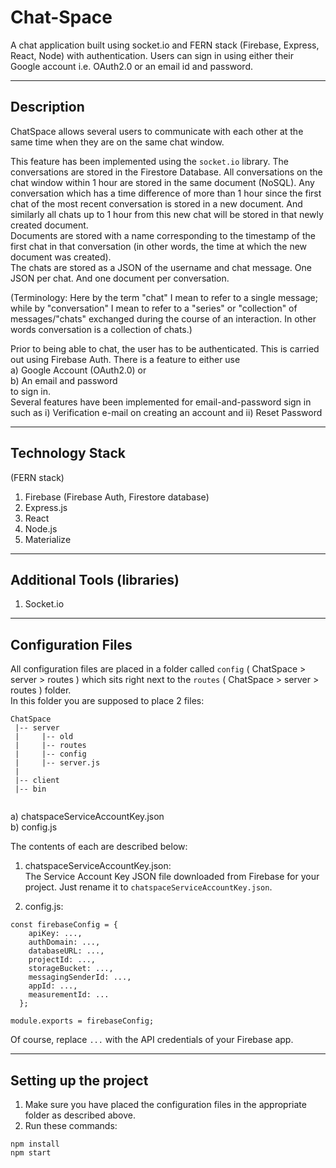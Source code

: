 # Chat-Space  
A chat application built using socket.io and FERN stack (Firebase, Express, React, Node) with authentication. Users can sign in using either their Google account i.e. OAuth2.0 or an email id and password.  

----

## Description  
ChatSpace allows several users to communicate with each other at the same time when they are on the same chat window.  
   
This feature has been implemented using the `socket.io` library. The conversations are stored in the Firestore Database. All conversations on the chat window within 1 hour are stored in the same document (NoSQL). Any conversation which has a time difference of more than 1 hour since the first chat of the most recent conversation is stored in a new document. And similarly all chats up to 1 hour from this new chat will be stored in that newly created document.  
Documents are stored with a name corresponding to the timestamp of the first chat in that conversation (in other words, the time at which the new document was created).  
The chats are stored as a JSON of the username and chat message. One JSON per chat. And one document per conversation.   

(Terminology: Here by the term "chat" I mean to refer to a single message; while by "conversation" I mean to refer to a "series" or "collection" of messages/"chats" exchanged during the course of an interaction. In other words conversation is a collection of chats.)   

Prior to being able to chat, the user has to be authenticated. This is carried out using Firebase Auth. There is a feature to either use  
a) Google Account (OAuth2.0) or   
b) An email and password   
to sign in.   
Several features have been implemented for email-and-password sign in such as i) Verification e-mail on creating an account and ii) Reset Password

----

## Technology Stack   
(FERN stack)  
1. Firebase (Firebase Auth, Firestore database)   
2. Express.js    
3. React  
4. Node.js    
5. Materialize  

----

## Additional Tools (libraries)     
1. Socket.io    

----

## Configuration Files  
All configuration files are placed in a folder called `config` ( ChatSpace > server > routes ) which sits right next to the `routes` ( ChatSpace > server > routes ) folder.  
In this folder you are supposed to place 2 files:   

```
ChatSpace  
 |-- server   
 |     |-- old  
 |     |-- routes  
 |     |-- config  
 |     |-- server.js
 |
 |-- client  
 |-- bin  
 
```

a) chatspaceServiceAccountKey.json  
b) config.js   

The contents of each are described below:  

1. chatspaceServiceAccountKey.json:   
The Service Account Key JSON file downloaded from Firebase for your project. Just rename it to `chatspaceServiceAccountKey.json`.  

2. config.js: 
```
const firebaseConfig = {
    apiKey: ...,
    authDomain: ...,
    databaseURL: ...,
    projectId: ...,
    storageBucket: ...,
    messagingSenderId: ...,
    appId: ...,
    measurementId: ...
  };

module.exports = firebaseConfig;
```
Of course, replace `...` with the API credentials of your Firebase app.   

----

## Setting up the project 
1. Make sure you have placed the configuration files in the appropriate folder as described above.   
2. Run these commands:   
```
npm install  
npm start
```



